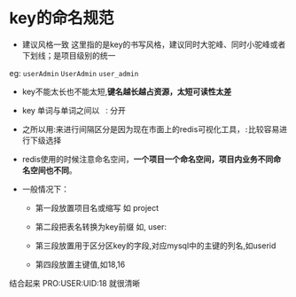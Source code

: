 # key的命名规范


- 建议风格一致 
这里指的是key的书写风格，建议同时大驼峰、同时小驼峰或者下划线；是项目级别的统一

eg: `userAdmin`  `UserAdmin` `user_admin`


- key不能太长也不能太短,**键名越长越占资源，太短可读性太差**

- key 单词与单词之间以` ：`分开

- 之所以用:来进行间隔区分是因为现在市面上的redis可视化工具，`:`比较容易进行下级选择

- redis使用的时候注意命名空间，**一个项目一个命名空间，项目内业务不同命名空间也不同**。

- 一般情况下：

  - 第一段放置项目名或缩写 如 project

  - 第二段把表名转换为key前缀 如, user:

  - 第三段放置用于区分区key的字段,对应mysql中的主键的列名,如userid

  - 第四段放置主键值,如18,16


结合起来  PRO:USER:UID:18  就很清晰
